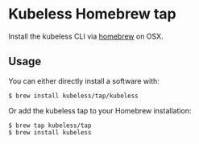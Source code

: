 # Kubeless Homebrew tap

Install the kubeless CLI via [homebrew](http://brew.sh) on OSX.

## Usage

You can either directly install a software with:

    $ brew install kubeless/tap/kubeless

Or add the kubeless tap to your Homebrew installation:

    $ brew tap kubeless/tap
    $ brew install kubeless
